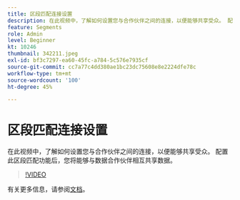 ```yaml
---
title: 区段匹配连接设置
description: 在此视频中，了解如何设置您与合作伙伴之间的连接，以便能够共享受众。 配置此区段匹配功能后，您……（描述应介于60到160个字符之间）
feature: Segments
role: Admin
level: Beginner
kt: 10246
thumbnail: 342211.jpeg
exl-id: bf3c7297-ea60-45fc-a784-5c576e7935cf
source-git-commit: cc7a77c4dd380ae1bc23dc75608e8e2224dfe78c
workflow-type: tm+mt
source-wordcount: '100'
ht-degree: 45%

---
```


# 区段匹配连接设置

在此视频中，了解如何设置您与合作伙伴之间的连接，以便能够共享受众。 配置此区段匹配功能后，您将能够与数据合作伙伴相互共享数据。

>[!VIDEO](https://video.tv.adobe.com/v/342211/?quality=12&learn=on)

有关更多信息，请参阅[文档](https://experienceleague.adobe.com/docs/experience-platform/segmentation/ui/segment-match/overview.html?lang=en)。
